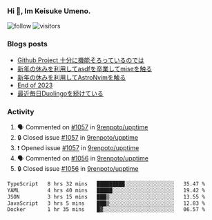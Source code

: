 ### Hi 👋, Im Keisuke Umeno.

<!--
**9renpoto/9renpoto** is a ✨ _special_ ✨ repository because its `README.md` (this file) appears on your GitHub profile.

Here are some ideas to get you started:

- 🔭 I’m currently working on ...
- 🌱 I’m currently learning ...
- 👯 I’m looking to collaborate on ...
- 🤔 I’m looking for help with ...
- 💬 Ask me about ...
- 📫 How to reach me: ...
- 😄 Pronouns: ...
- ⚡ Fun fact: ...
-->

![follow](https://img.shields.io/github/followers/9renpoto?label=Follow&style=social)
![visitors](https://komarev.com/ghpvc/?username=9renpoto&label=Profile%20views&color=0e75b6&style=flat)

### Blogs posts

<!-- BLOG-POST-LIST:START -->
- [Github Project 十分に機能そろっているのでは](https://9renpoto.win/entry/2024/01/14/gh-projects)
- [新年の休みを利用してasdfを卒業してmiseを触る](https://9renpoto.win/entry/2024/01/07/mise)
- [新年の休みを利用してAstroNvimを触る](https://9renpoto.win/entry/2024/01/03/new-year-holidays)
- [End of 2023](https://9renpoto.win/entry/2023/12/31/end)
- [最近毎日Duolingoを続けている](https://9renpoto.win/entry/2023/12/05/duolingo)
<!-- BLOG-POST-LIST:END -->

### Activity

<!--START_SECTION:activity-->
1. 🗣 Commented on [#1057](https://github.com/9renpoto/upptime/issues/1057#issuecomment-1902546939) in [9renpoto/upptime](https://github.com/9renpoto/upptime)
2. 🔒 Closed issue [#1057](https://github.com/9renpoto/upptime/issues/1057) in [9renpoto/upptime](https://github.com/9renpoto/upptime)
3. ❗ Opened issue [#1057](https://github.com/9renpoto/upptime/issues/1057) in [9renpoto/upptime](https://github.com/9renpoto/upptime)
4. 🗣 Commented on [#1056](https://github.com/9renpoto/upptime/issues/1056#issuecomment-1902540569) in [9renpoto/upptime](https://github.com/9renpoto/upptime)
5. 🔒 Closed issue [#1056](https://github.com/9renpoto/upptime/issues/1056) in [9renpoto/upptime](https://github.com/9renpoto/upptime)
<!--END_SECTION:activity-->

<!--START_SECTION:waka-->

```txt
TypeScript   8 hrs 32 mins   █████████░░░░░░░░░░░░░░░░   35.47 %
YAML         4 hrs 40 mins   █████░░░░░░░░░░░░░░░░░░░░   19.42 %
JSON         3 hrs 15 mins   ███▒░░░░░░░░░░░░░░░░░░░░░   13.55 %
JavaScript   3 hrs 5 mins    ███▒░░░░░░░░░░░░░░░░░░░░░   12.83 %
Docker       1 hr 35 mins    █▓░░░░░░░░░░░░░░░░░░░░░░░   06.57 %
```

<!--END_SECTION:waka-->

